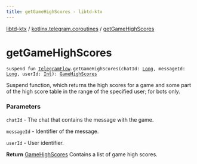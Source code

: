 ```yaml
---
title: getGameHighScores - libtd-ktx
---
```


[libtd-ktx](../index.html) / [kotlinx.telegram.coroutines](index.html) / [getGameHighScores](./get-game-high-scores.html)

# getGameHighScores

`suspend fun `[`TelegramFlow`](../kotlinx.telegram.core/-telegram-flow/index.html)`.getGameHighScores(chatId: `[`Long`](https://kotlinlang.org/api/latest/jvm/stdlib/kotlin/-long/index.html)`, messageId: `[`Long`](https://kotlinlang.org/api/latest/jvm/stdlib/kotlin/-long/index.html)`, userId: `[`Int`](https://kotlinlang.org/api/latest/jvm/stdlib/kotlin/-int/index.html)`): `[`GameHighScores`](https://tdlibx.github.io/td/docs/org/drinkless/td/libcore/telegram/TdApi.GameHighScores.html)

Suspend function, which returns the high scores for a game and some part of the high score table
in the range of the specified user; for bots only.

### Parameters

`chatId` - The chat that contains the message with the game.

`messageId` - Identifier of the message.

`userId` - User identifier.

**Return**
[GameHighScores](https://tdlibx.github.io/td/docs/org/drinkless/td/libcore/telegram/TdApi.GameHighScores.html) Contains a list of game high scores.

